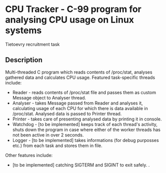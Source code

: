 # CPU Tracker - C-99 program for analysing CPU usage on Linux systems
Tietoevry recruitment task

## Description
Multi-threaded C program which reads contents of /proc/stat, analyses gathered data and calculates CPU usage.
Featured task-specific threads include:
* Reader - reads contents of /proc/stat file and passes them as custom Message object to Analyser thread.
* Analyser - takes Message passed from Reader and analyses it, calculating usage of each CPU for which there is data available in /proc/stat. Analysed data is passed to Printer thread.
* Printer - takes care of presenting analysed data by printing it in console.
* Watchdog - [to be implemented] keeps track of each thread's activity, shuts down the program in case where either of the worker threads has not been active in over 2 seconds.
* Logger - [to be implemented] takes informations (for debug purposses etc.) from each task and stores them in file.

Other features include:
* [to be implemented] catching SIGTERM and SIGINT to exit safely.
.